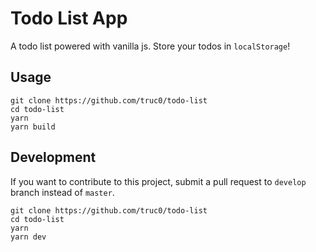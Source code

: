 # Todo List App

A todo list powered with vanilla js. Store your todos in `localStorage`!


## Usage

```
git clone https://github.com/truc0/todo-list
cd todo-list
yarn
yarn build
```

## Development

If you want to contribute to this project, submit a pull request to `develop` branch instead of `master`.

```
git clone https://github.com/truc0/todo-list
cd todo-list
yarn
yarn dev
```